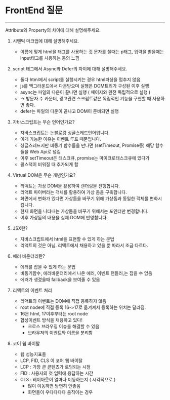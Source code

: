 # FrontEnd 질문

---

Attribute와 Property의 차이에 대해 설명해주세요.

1. 시맨틱 마크업에 대해 설명해주세요.
   - 이름에 맞게 html을 태그를 사용하는 것 문자를 쓸때는 p태그, 입력을 받을때는 input태그를 사용하는 등의 느낌
2. script 태그에서 Async와 Defer의 차이에 대해 설명해주세요.

   - 둘다 html에서 script를 실행시키는 경우 html파싱을 멈추지 않음
   - js를 백그라운드에서 다운받으며 실행은 DOM트리가 구성된 이후 실행
   - async는 파일의 다운이 끝나면 실행 ( 페이지와 완전 독립적으로 실행 )
   - → 방문자 수 카운터, 광고관련 스크립트같은 독립적인 기능을 구현할 때 사용하면 좋다.
   - defer는 파일의 다운이 끝나고 DOM이 준비되면 실행

3. 자바스크립트는 무슨 언어인가요?

   - 자바스크립트는 논블로킹 싱글스레드언어입니다.
   - 이게 가능한 이유는 이벤트 루프 때문입니다.
   - 싱글스레드지만 비동기 함수들을 만나면 (setTimeout, Promise등) 해당 함수들을 Web Api로 넘김
   - 이후 setTimeout은 태스크큐, promise는 마이크로태스크큐에 있다가
   - 콜스택이 비워질 때 추가되게 함

4. Virtual DOM은 무슨 개념인가요?
   - 리액트는 가상 DOM을 활용하여 렌더링을 진행합니다.
   - 리액트 파이버라는 객체를 활용하여 가상 돔을 구축합니다.
   - 화면에서 변화가 있다면 가상돔을 바꾸기 위해 가상돔과 동일한 객체를 변화시킵니다.
   - 현재 화면을 나타내는 가상돔을 바꾸기 위해서는 포인터만 변경합니다.
   - 이후 가상돔의 내용을 실제 DOM에 반영합니다.
5. JSX란?

   - 자바스크립트에서 html을 표현할 수 있게 하는 문법
   - 리액트의 것은 아님. 리액트에서 채용하고 있을 뿐 따라서 조금 다르다.

6. 에러 바운더리란?

   - 에러를 잡을 수 있게 하는 문법
   - 비동기함수, 에러바운더리에서 나온 에러, 이벤트 핸들러,는 잡을 수 없음
   - 에러가 생겼을때 fallback을 보여줄 수 있음

7. 리액트의 이벤트 처리

   - 리액트의 이벤트는 DOM에 직접 등록하지 않음
   - root node에 직접 등록 16->17로 옮겨져서 등록하는 위치는 달라짐.
   - 16은 html, 17이후부터는 root node
   - 합성이벤트 방식을 채용하고 있다!
     - 크로스 브라우징 이슈를 해결할 수 있음
     - 브라우저의 이벤트와 이름을 분리함

8. 코어 웹 바이탈
   - 웹 성능지표들
   - LCP, FID, CLS 이 코어 웹 바이탈
   - LCP : 가장 큰 콘텐츠가 로딩되는 시점
   - FID : 사용자의 첫 입력에 응답하는 시간
   - CLS : 레이아웃이 얼마나 이동하는지 ( 시각적으로 )
     - 많이 이동하면 당연히 안좋음
     - 화면들이 우다다다다 움직이는 경우
